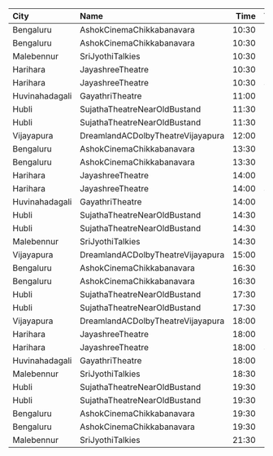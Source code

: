 | City           | Name                              |  Time | Type        | Price | Capacity | Booked |
| :------------- | :-------------------------------- | ----: | :---------- | ----: | -------: | -----: |
| Bengaluru      | AshokCinemaChikkabanavara         | 10:30 | Balcony     |  120₹ |      193 |    166 |
| Bengaluru      | AshokCinemaChikkabanavara         | 10:30 | First       |  100₹ |      283 |    231 |
| Malebennur     | SriJyothiTalkies                  | 10:30 | FirstClass  |   81₹ |      400 |    352 |
| Harihara       | JayashreeTheatre                  | 10:30 | Balcony     |  101₹ |      200 |      0 |
| Harihara       | JayashreeTheatre                  | 10:30 | SecondClass |   81₹ |      472 |    472 |
| Huvinahadagali | GayathriTheatre                   | 11:00 | FirstClass  |   81₹ |      200 |      0 |
| Hubli          | SujathaTheatreNearOldBustand      | 11:30 | Balcony     |  130₹ |      289 |     90 |
| Hubli          | SujathaTheatreNearOldBustand      | 11:30 | DCircle     |  100₹ |      558 |    138 |
| Vijayapura     | DreamlandACDolbyTheatreVijayapura | 12:00 | Balcony     |  150₹ |      168 |     88 |
| Bengaluru      | AshokCinemaChikkabanavara         | 13:30 | Balcony     |  120₹ |      193 |    166 |
| Bengaluru      | AshokCinemaChikkabanavara         | 13:30 | First       |  100₹ |      283 |    231 |
| Harihara       | JayashreeTheatre                  | 14:00 | Balcony     |  101₹ |      200 |      0 |
| Harihara       | JayashreeTheatre                  | 14:00 | SecondClass |   81₹ |      472 |    472 |
| Huvinahadagali | GayathriTheatre                   | 14:00 | FirstClass  |   81₹ |      200 |      0 |
| Hubli          | SujathaTheatreNearOldBustand      | 14:30 | Balcony     |  130₹ |      289 |     90 |
| Hubli          | SujathaTheatreNearOldBustand      | 14:30 | DCircle     |  100₹ |      558 |    138 |
| Malebennur     | SriJyothiTalkies                  | 14:30 | FirstClass  |   81₹ |      400 |    352 |
| Vijayapura     | DreamlandACDolbyTheatreVijayapura | 15:00 | Balcony     |  150₹ |      168 |     88 |
| Bengaluru      | AshokCinemaChikkabanavara         | 16:30 | Balcony     |  120₹ |      193 |    166 |
| Bengaluru      | AshokCinemaChikkabanavara         | 16:30 | First       |  100₹ |      283 |    231 |
| Hubli          | SujathaTheatreNearOldBustand      | 17:30 | Balcony     |  130₹ |      289 |     90 |
| Hubli          | SujathaTheatreNearOldBustand      | 17:30 | DCircle     |  100₹ |      558 |    138 |
| Vijayapura     | DreamlandACDolbyTheatreVijayapura | 18:00 | Balcony     |  150₹ |      168 |     88 |
| Harihara       | JayashreeTheatre                  | 18:00 | Balcony     |  101₹ |      200 |      0 |
| Harihara       | JayashreeTheatre                  | 18:00 | SecondClass |   81₹ |      472 |    472 |
| Huvinahadagali | GayathriTheatre                   | 18:00 | FirstClass  |   81₹ |      200 |      0 |
| Malebennur     | SriJyothiTalkies                  | 18:30 | FirstClass  |   81₹ |      400 |    352 |
| Hubli          | SujathaTheatreNearOldBustand      | 19:30 | Balcony     |  130₹ |      289 |     90 |
| Hubli          | SujathaTheatreNearOldBustand      | 19:30 | DCircle     |  100₹ |      558 |    138 |
| Bengaluru      | AshokCinemaChikkabanavara         | 19:30 | Balcony     |  120₹ |      193 |    166 |
| Bengaluru      | AshokCinemaChikkabanavara         | 19:30 | First       |  100₹ |      283 |    231 |
| Malebennur     | SriJyothiTalkies                  | 21:30 | FirstClass  |   81₹ |      400 |    352 |